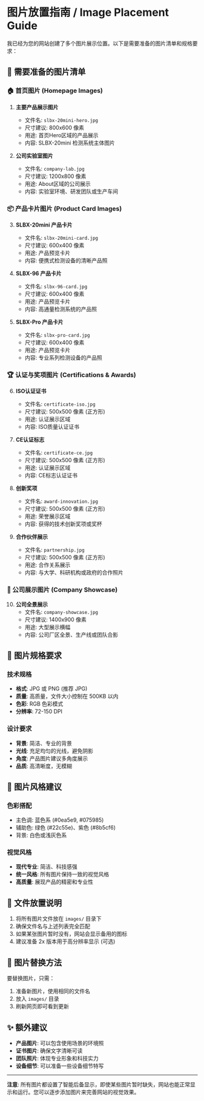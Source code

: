 # 图片放置指南 / Image Placement Guide

我已经为您的网站创建了多个图片展示位置。以下是需要准备的图片清单和规格要求：

## 📸 需要准备的图片清单

### 🏠 首页图片 (Homepage Images)

1. **主要产品展示图片**
   - 文件名: `slbx-20mini-hero.jpg`
   - 尺寸建议: 800x600 像素
   - 用途: 首页Hero区域的产品展示
   - 内容: SLBX-20mini 检测系统主体图片

2. **公司实验室图片**
   - 文件名: `company-lab.jpg`
   - 尺寸建议: 1200x800 像素
   - 用途: About区域的公司展示
   - 内容: 实验室环境、研发团队或生产车间

### 📦 产品卡片图片 (Product Card Images)

3. **SLBX-20mini 产品卡片**
   - 文件名: `slbx-20mini-card.jpg`
   - 尺寸建议: 600x400 像素
   - 用途: 产品预览卡片
   - 内容: 便携式检测设备的清晰产品照

4. **SLBX-96 产品卡片**
   - 文件名: `slbx-96-card.jpg`
   - 尺寸建议: 600x400 像素
   - 用途: 产品预览卡片
   - 内容: 高通量检测系统的产品照

5. **SLBX-Pro 产品卡片**
   - 文件名: `slbx-pro-card.jpg`
   - 尺寸建议: 600x400 像素
   - 用途: 产品预览卡片
   - 内容: 专业系列检测设备的产品照

### 🏆 认证与奖项图片 (Certifications & Awards)

6. **ISO认证证书**
   - 文件名: `certificate-iso.jpg`
   - 尺寸建议: 500x500 像素 (正方形)
   - 用途: 认证展示区域
   - 内容: ISO质量认证证书

7. **CE认证标志**
   - 文件名: `certificate-ce.jpg`
   - 尺寸建议: 500x500 像素 (正方形)
   - 用途: 认证展示区域
   - 内容: CE标志认证证书

8. **创新奖项**
   - 文件名: `award-innovation.jpg`
   - 尺寸建议: 500x500 像素 (正方形)
   - 用途: 荣誉展示区域
   - 内容: 获得的技术创新奖项或奖杯

9. **合作伙伴展示**
   - 文件名: `partnership.jpg`
   - 尺寸建议: 500x500 像素 (正方形)
   - 用途: 合作关系展示
   - 内容: 与大学、科研机构或政府的合作照片

### 🏢 公司展示图片 (Company Showcase)

10. **公司全景展示**
    - 文件名: `company-showcase.jpg`
    - 尺寸建议: 1400x900 像素
    - 用途: 大型展示横幅
    - 内容: 公司厂区全景、生产线或团队合影

## 📐 图片规格要求

### 技术规格
- **格式**: JPG 或 PNG (推荐 JPG)
- **质量**: 高质量，文件大小控制在 500KB 以内
- **色彩**: RGB 色彩模式
- **分辨率**: 72-150 DPI

### 设计要求
- **背景**: 简洁、专业的背景
- **光线**: 充足均匀的光线，避免阴影
- **角度**: 产品图片建议多角度展示
- **品质**: 高清晰度，无模糊

## 🎨 图片风格建议

### 色彩搭配
- 主色调: 蓝色系 (#0ea5e9, #075985)
- 辅助色: 绿色 (#22c55e)、紫色 (#8b5cf6)
- 背景: 白色或浅灰色系

### 视觉风格
- **现代专业**: 简洁、科技感强
- **统一风格**: 所有图片保持一致的视觉风格
- **高质量**: 展现产品的精密和专业性

## 📁 文件放置说明

1. 将所有图片文件放在 `images/` 目录下
2. 确保文件名与上述列表完全匹配
3. 如果某张图片暂时没有，网站会显示备用的图标
4. 建议准备 2x 版本用于高分辨率显示 (可选)

## 🔄 图片替换方法

要替换图片，只需：
1. 准备新图片，使用相同的文件名
2. 放入 `images/` 目录
3. 刷新网页即可看到更新

## ✨ 额外建议

- **产品图片**: 可以包含使用场景的环境照
- **证书图片**: 确保文字清晰可读
- **团队照片**: 体现专业形象和科技实力
- **设备细节**: 可以准备一些设备细节特写

---

**注意**: 所有图片都设置了智能后备显示，即使某些图片暂时缺失，网站也能正常显示和运行。您可以逐步添加图片来完善网站的视觉效果。
